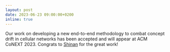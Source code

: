 ```yaml
---
layout: post
date: 2023-06-23 09:00:00+0200
inline: true
---
```


Our work on developing a new end-to-end methodology to combat concept drift in cellular networks has been accepted and will appear at ACM CoNEXT 2023. Congrats to [Shinan](https://www.shinan.info) for the great work!